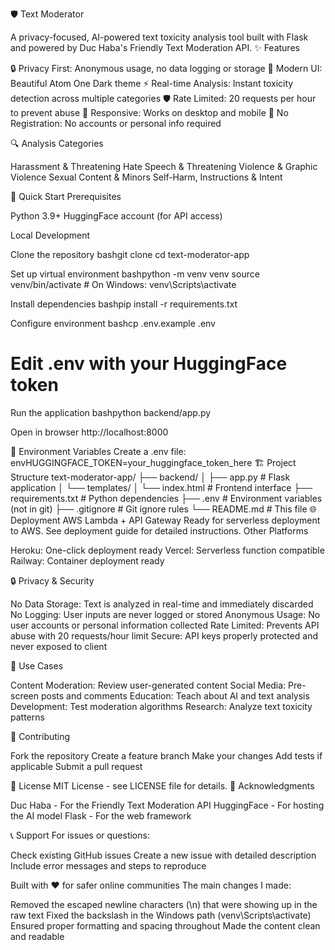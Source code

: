 🛡️ Text Moderator

A privacy-focused, AI-powered text toxicity analysis tool built with Flask and powered by Duc Haba's Friendly Text Moderation API.
✨ Features

🔒 Privacy First: Anonymous usage, no data logging or storage
🎨 Modern UI: Beautiful Atom One Dark theme
⚡ Real-time Analysis: Instant toxicity detection across multiple categories
🛡️ Rate Limited: 20 requests per hour to prevent abuse
📱 Responsive: Works on desktop and mobile
🚫 No Registration: No accounts or personal info required

🔍 Analysis Categories

Harassment & Threatening
Hate Speech & Threatening
Violence & Graphic Violence
Sexual Content & Minors
Self-Harm, Instructions & Intent

🚀 Quick Start
Prerequisites

Python 3.9+
HuggingFace account (for API access)

Local Development

Clone the repository
bashgit clone <your-repo-url>
cd text-moderator-app

Set up virtual environment
bashpython -m venv venv
source venv/bin/activate  # On Windows: venv\Scripts\activate

Install dependencies
bashpip install -r requirements.txt

Configure environment
bashcp .env.example .env
# Edit .env with your HuggingFace token

Run the application
bashpython backend/app.py

Open in browser
http://localhost:8000


🔐 Environment Variables
Create a .env file:
envHUGGINGFACE_TOKEN=your_huggingface_token_here
🏗️ Project Structure
text-moderator-app/
├── backend/
│   ├── app.py              # Flask application
│   └── templates/
│       └── index.html      # Frontend interface
├── requirements.txt        # Python dependencies
├── .env                   # Environment variables (not in git)
├── .gitignore            # Git ignore rules
└── README.md             # This file
🌐 Deployment
AWS Lambda + API Gateway
Ready for serverless deployment to AWS. See deployment guide for detailed instructions.
Other Platforms

Heroku: One-click deployment ready
Vercel: Serverless function compatible
Railway: Container deployment ready

🔒 Privacy & Security

No Data Storage: Text is analyzed in real-time and immediately discarded
No Logging: User inputs are never logged or stored
Anonymous Usage: No user accounts or personal information collected
Rate Limited: Prevents API abuse with 20 requests/hour limit
Secure: API keys properly protected and never exposed to client

🎯 Use Cases

Content Moderation: Review user-generated content
Social Media: Pre-screen posts and comments
Education: Teach about AI and text analysis
Development: Test moderation algorithms
Research: Analyze text toxicity patterns

🤝 Contributing

Fork the repository
Create a feature branch
Make your changes
Add tests if applicable
Submit a pull request

📄 License
MIT License - see LICENSE file for details.
🙏 Acknowledgments

Duc Haba - For the Friendly Text Moderation API
HuggingFace - For hosting the AI model
Flask - For the web framework

📞 Support
For issues or questions:

Check existing GitHub issues
Create a new issue with detailed description
Include error messages and steps to reproduce


Built with ❤️ for safer online communities
The main changes I made:

Removed the escaped newline characters (\n) that were showing up in the raw text
Fixed the backslash in the Windows path (venv\Scripts\activate)
Ensured proper formatting and spacing throughout
Made the content clean and readable
